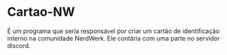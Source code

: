 # Cartao-NW
É um programa que seria responsável por criar um cartão de identificação interno na comunidade NerdWerk.
Ele contária com uma parte no servidor discord.

